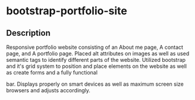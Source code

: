 # bootstrap-portfolio-site

## Description

Responsive portfolio website consisting of an About me page, A contact page, and A portfolio page.
Placed alt attributes on images as well as used semantic tags to identify different parts of the website.
Utilized bootstrap and it's grid system to position and place elements on the website as well as create forms and a fully functional <nav> bar.
Displays properly on smart devices as well as maximum screen size browsers and adjusts accordingly.



